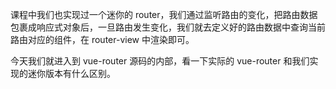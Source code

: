 课程中我们也实现过一个迷你的 router，我们通过监听路由的变化，把路由数据包裹成响应式对象后，一旦路由发生变化，我们就去定义好的路由数据中查询当前路由对应的组件，在 router-view 中渲染即可。

今天我们就进入到 vue-router 源码的内部，看一下实际的 vue-router 和我们实现的迷你版本有什么区别。